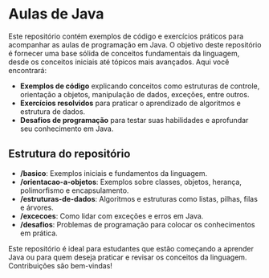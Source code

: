 # Aulas de Java

Este repositório contém exemplos de código e exercícios práticos para acompanhar as aulas de programação em Java. O objetivo deste repositório é fornecer uma base sólida de conceitos fundamentais da linguagem, desde os conceitos iniciais até tópicos mais avançados. Aqui você encontrará:

- **Exemplos de código** explicando conceitos como estruturas de controle, orientação a objetos, manipulação de dados, exceções, entre outros.
- **Exercícios resolvidos** para praticar o aprendizado de algoritmos e estrutura de dados.
- **Desafios de programação** para testar suas habilidades e aprofundar seu conhecimento em Java.

## Estrutura do repositório

- **/basico**: Exemplos iniciais e fundamentos da linguagem.
- **/orientacao-a-objetos**: Exemplos sobre classes, objetos, herança, polimorfismo e encapsulamento.
- **/estruturas-de-dados**: Algoritmos e estruturas como listas, pilhas, filas e árvores.
- **/excecoes**: Como lidar com exceções e erros em Java.
- **/desafios**: Problemas de programação para colocar os conhecimentos em prática.

Este repositório é ideal para estudantes que estão começando a aprender Java ou para quem deseja praticar e revisar os conceitos da linguagem. Contribuições são bem-vindas!
